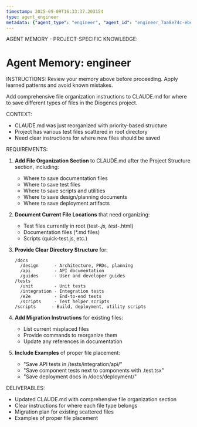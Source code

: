 ```yaml
---
timestamp: 2025-09-09T16:33:37.203154
type: agent_engineer
metadata: {"agent_type": "engineer", "agent_id": "engineer_7aa8e74c-ebe7-44d5-9514-d09e6c481fdb", "session_id": "7aa8e74c-ebe7-44d5-9514-d09e6c481fdb", "delegation_context": {"description": "Add file organization instructions", "timestamp": "2025-09-09T16:33:37.202319"}}
---
```



AGENT MEMORY - PROJECT-SPECIFIC KNOWLEDGE:
# Agent Memory: engineer
<!-- Last Updated: 2025-09-08T19:48:13.698585Z -->



INSTRUCTIONS: Review your memory above before proceeding. Apply learned patterns and avoid known mistakes.


Add comprehensive file organization instructions to CLAUDE.md for where to save different types of files in the Diogenes project.

CONTEXT:
- CLAUDE.md was just reorganized with priority-based structure
- Project has various test files scattered in root directory
- Need clear instructions for where new files should be saved

REQUIREMENTS:

1. **Add File Organization Section** to CLAUDE.md after the Project Structure section, including:
   - Where to save documentation files
   - Where to save test files
   - Where to save scripts and utilities
   - Where to save design/planning documents
   - Where to save deployment artifacts

2. **Document Current File Locations** that need organizing:
   - Test files currently in root (test-*.js, test-*.html)
   - Documentation files (*.md files)
   - Scripts (quick-test.js, etc.)

3. **Provide Clear Directory Structure** for:
   ```
   /docs
     /design      - Architecture, PRDs, planning
     /api         - API documentation
     /guides      - User and developer guides
   /tests
     /unit        - Unit tests
     /integration - Integration tests
     /e2e         - End-to-end tests
     /scripts     - Test helper scripts
   /scripts      - Build, deployment, utility scripts
   ```

4. **Add Migration Instructions** for existing files:
   - List current misplaced files
   - Provide commands to reorganize them
   - Update any references in documentation

5. **Include Examples** of proper file placement:
   - "Save API tests in /tests/integration/api/"
   - "Save component tests next to components with .test.tsx"
   - "Save deployment docs in /docs/deployment/"

DELIVERABLES:
- Updated CLAUDE.md with comprehensive file organization section
- Clear instructions for where each file type belongs
- Migration plan for existing scattered files
- Examples of proper file placement
